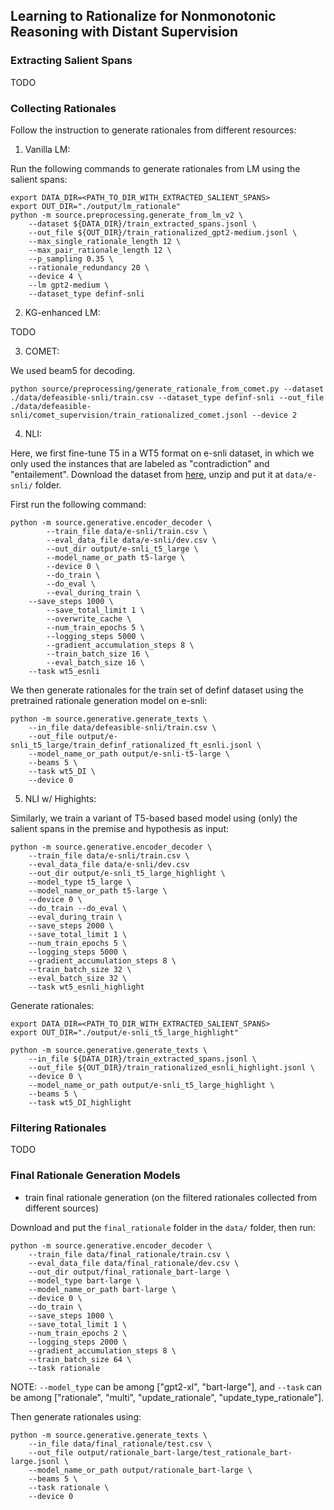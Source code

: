 ## Learning to Rationalize for Nonmonotonic Reasoning with Distant Supervision

### Extracting Salient Spans

TODO

### Collecting Rationales

Follow the instruction to generate rationales from different resources:

1.  Vanilla LM:

Run the following commands to generate rationales from LM using the salient spans:

```
export DATA_DIR=<PATH_TO_DIR_WITH_EXTRACTED_SALIENT_SPANS>
export OUT_DIR="./output/lm_rationale"
python -m source.preprocessing.generate_from_lm_v2 \
	--dataset ${DATA_DIR}/train_extracted_spans.jsonl \
	--out_file ${OUT_DIR}/train_rationalized_gpt2-medium.jsonl \
	--max_single_rationale_length 12 \
	--max_pair_rationale_length 12 \
	--p_sampling 0.35 \
	--rationale_redundancy 20 \
	--device 4 \
	--lm gpt2-medium \
	--dataset_type definf-snli
```

2. KG-enhanced LM:

TODO

3. COMET:

We used beam5 for decoding.

```
python source/preprocessing/generate_rationale_from_comet.py --dataset ./data/defeasible-snli/train.csv --dataset_type definf-snli --out_file ./data/defeasible-snli/comet_supervision/train_rationalized_comet.jsonl --device 2
```

4. NLI:

Here, we first fine-tune T5 in a WT5 format on e-snli dataset, in which we only used the instances that are labeled as "contradiction" and "entailement". Download the dataset from [here](https://drive.google.com/file/d/1BcsYNtxIY3V1fPycePjYqOlTDJ9EQunX/view?usp=sharing), unzip and put it at `data/e-snli/` folder.

First run the following command:

```
python -m source.generative.encoder_decoder \
        --train_file data/e-snli/train.csv \
        --eval_data_file data/e-snli/dev.csv \
        --out_dir output/e-snli_t5_large \
        --model_name_or_path t5-large \
        --device 0 \
        --do_train \
        --do_eval \
        --eval_during_train \
	--save_steps 1000 \
        --save_total_limit 1 \
        --overwrite_cache \
        --num_train_epochs 5 \
        --logging_steps 5000 \
        --gradient_accumulation_steps 8 \
        --train_batch_size 16 \
        --eval_batch_size 16 \
	--task wt5_esnli
```

We then generate rationales for the train set of definf dataset using the pretrained rationale generation model on e-snli:

```
python -m source.generative.generate_texts \
	--in_file data/defeasible-snli/train.csv \
	--out_file output/e-snli_t5_large/train_definf_rationalized_ft_esnli.jsonl \
	--model_name_or_path output/e-snli-t5-large \
	--beams 5 \
	--task wt5_DI \
	--device 0
```

5. NLI w/ Highights:

Similarly, we train a variant of T5-based based model using (only) the salient spans in the premise and hypothesis as input:

```
python -m source.generative.encoder_decoder \
	--train_file data/e-snli/train.csv \
	--eval_data_file data/e-snli/dev.csv 
	--out_dir output/e-snli_t5_large_highlight \
	--model_type t5_large \
	--model_name_or_path t5-large \
	--device 0 \
	--do_train --do_eval \
	--eval_during_train \
	--save_steps 2000 \
	--save_total_limit 1 \
	--num_train_epochs 5 \
	--logging_steps 5000 \
	--gradient_accumulation_steps 8 \
	--train_batch_size 32 \
	--eval_batch_size 32 \
	--task wt5_esnli_highlight
```

Generate rationales:

```
export DATA_DIR=<PATH_TO_DIR_WITH_EXTRACTED_SALIENT_SPANS>
export OUT_DIR="./output/e-snli_t5_large_highlight"

python -m source.generative.generate_texts \
	--in_file ${DATA_DIR}/train_extracted_spans.jsonl \
	--out_file ${OUT_DIR}/train_rationalized_esnli_highlight.jsonl \
	--device 0 \
	--model_name_or_path output/e-snli_t5_large_highlight \
	--beams 5 \
	--task wt5_DI_highlight
```

### Filtering Rationales

TODO

### Final Rationale Generation Models

* train final rationale generation (on the filtered rationales collected from different sources)

Download and put the `final_rationale` folder in the `data/` folder, then run:

```
python -m source.generative.encoder_decoder \
	--train_file data/final_rationale/train.csv \
	--eval_data_file data/final_rationale/dev.csv \
	--out_dir output/final_rationale_bart-large \
	--model_type bart-large \
	--model_name_or_path bart-large \
	--device 0 \
	--do_train \
	--save_steps 1000 \
	--save_total_limit 1 \
	--num_train_epochs 2 \
	--logging_steps 2000 \
	--gradient_accumulation_steps 8 \
	--train_batch_size 64 \
	--task rationale
```

NOTE: `--model_type` can be among ["gpt2-xl", "bart-large"], and `--task` can be among ["rationale", "multi", "update_rationale", "update_type_rationale"].

Then generate rationales using:

```
python -m source.generative.generate_texts \
	--in_file data/final_rationale/test.csv \
	--out_file output/rationale_bart-large/test_rationale_bart-large.jsonl \
	--model_name_or_path output/rationale_bart-large \
	--beams 5 \
	--task rationale \
	--device 0
```

